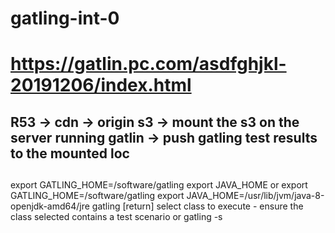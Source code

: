 # gatling-int-0

# https://gatlin.pc.com/asdfghjkl-20191206/index.html

## R53 -> cdn -> origin s3 -> mount the s3 on the server running gatlin -> push gatling test results to the mounted loc

##
export GATLING_HOME=/software/gatling
export JAVA_HOME or
export GATLING_HOME=/software/gatling
export JAVA_HOME=/usr/lib/jvm/java-8-openjdk-amd64/jre
gatling [return]
select class to execute - ensure the class selected contains a test scenario
or gatling -s <class name containing scenario>
